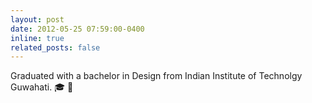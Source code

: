 ```yaml
---
layout: post
date: 2012-05-25 07:59:00-0400
inline: true
related_posts: false
---
```


Graduated with a bachelor in Design from Indian Institute of Technolgy Guwahati. :mortar_board: :champagne:
